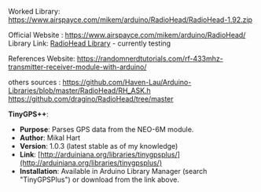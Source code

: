 Worked Library: 
https://www.airspayce.com/mikem/arduino/RadioHead/RadioHead-1.92.zip


Official Website : https://www.airspayce.com/mikem/arduino/RadioHead/
Library Link: [RadioHead Library](https://www.airspayce.com/mikem/arduino/RadioHead/RadioHead-1.143.zip) - currently testing


References Website: 
https://randomnerdtutorials.com/rf-433mhz-transmitter-receiver-module-with-arduino/


others sources :
https://github.com/Haven-Lau/Arduino-Libraries/blob/master/RadioHead/RH_ASK.h
https://github.com/dragino/RadioHead/tree/master


**TinyGPS++**:
- **Purpose**: Parses GPS data from the NEO-6M module.
- **Author**: Mikal Hart
- **Version**: 1.0.3 (latest stable as of my knowledge)
- **Link**: [http://arduiniana.org/libraries/tinygpsplus/](http://arduiniana.org/libraries/tinygpsplus/)
- **Installation**: Available in Arduino Library Manager (search "TinyGPSPlus") or download from the link above.









